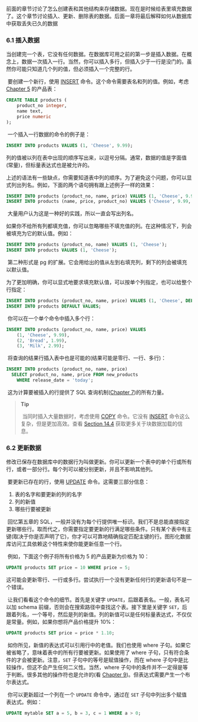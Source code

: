 

​		前面的章节讨论了怎么创建表和其他结构来存储数据。现在是时候给表里填充数据了。这个章节讨论插入、更新、删除表的数据。后面一章将最后解释如何从数据库中获取丢失已久的数据



### 6.1 插入数据

​		当创建完一个表，它没有任何数据。在数据库可用之前的第一步是插入数据。在概念上，数据一次插入一行。当然，你可以插入多行，但插入少于一行是没门的。虽然你可能只知道几个列的值，但必须插入一个完整的行。

​		要创建一个新行，使用 [INSERT](https://www.postgresql.org/docs/13/sql-insert.html) 命令。这个命令需要表名和列的值。例如，考虑 [Chapter 5](https://www.postgresql.org/docs/13/ddl.html) 的产品表：

```sql
CREATE TABLE products (
    product_no integer,
    name text,
    price numeric
);
```

​		一个插入一行数据的命令的例子是：

```sql
INSERT INTO products VALUES (1, 'Cheese', 9.99);
```

​		列的值被以列在表中出现的顺序写出来，以逗号分隔。通常，数据的值是字面值(常量)，但标量表达式也是被允许的。

​		上述的语法有一些缺点，你需要知道表中列的顺序。为了避免这个问题，你可以显式列出列名。例如，下面的两个语句拥有跟上述例子一样的效果：

```sql
INSERT INTO products (product_no, name, price) VALUES (1, 'Cheese', 9.99);
INSERT INTO products (name, price, product_no) VALUES ('Cheese', 9.99, 1);
```

​		大量用户认为这是一种好的实践，所以一直会写出列名。

​		如果你不给所有列都填充值，你可以忽略哪些不填充值的列。在这种情况下，列会被填充为它的默认值。例如：

```sql
INSERT INTO products (product_no, name) VALUES (1, 'Cheese');
INSERT INTO products VALUES (1, 'Cheese');
```

​		第二种形式是 pg 的扩展。它会用给出的值从左到右填充列，剩下的列会被填充以默认值。

​		为了更加明确，你可以显式地要求填充默认值，可以按单个列指定，也可以给整个行指定：

```sql
INSERT INTO products (product_no, name, price) VALUES (1, 'Cheese', DEFAULT);
INSERT INTO products DEFAULT VALUES;
```

​		你可以在一个单个命令中插入多个行：

```sql
INSERT INTO products (product_no, name, price) VALUES
    (1, 'Cheese', 9.99),
    (2, 'Bread', 1.99),
    (3, 'Milk', 2.99);
```

​		将查询的结果行插入表中也是可能的(结果可能是零行、一行、多行)：

```sql
INSERT INTO products (product_no, name, price)
  SELECT product_no, name, price FROM new_products
    WHERE release_date = 'today';
```

​		这为计算要被插入的行提供了 SQL 查询机制([Chapter 7](https://www.postgresql.org/docs/13/queries.html))的所有力量。

> **Tip**
>
> ​		当同时插入大量数据时，考虑使用 [COPY](https://www.postgresql.org/docs/13/sql-copy.html) 命令。它没有 [INSERT](https://www.postgresql.org/docs/13/sql-insert.html) 命令这么复杂，但是更加高效。查看 [Section 14.4](https://www.postgresql.org/docs/13/populate.html) 获取更多关于块数据加载的信息。



### 6.2 更新数据

​		修改已保存在数据库中的数据行为叫做更新。你可以更新一个表中的单个行或所有行，或者一部分行。每个列可以被分别更新，并且不影响其他列。

​		要更新已存在的行，使用 [UPDATE](https://www.postgresql.org/docs/13/sql-update.html) 命令。这需要三部分信息：

1. 表的名字和要更新的列的名字
2. 列的新值
3. 哪些行要被更新



​		回忆第五章的 SQL，一般并没有为每个行提供唯一标识。我们不是总能直接指定更新哪些行。取而代之，你需要指定要更新的行满足哪些条件。只有某个表中有主键(取决于你是否声明了它)，你才可以可靠地精确指定匹配主键的行。图形化数据库访问工具依赖这个特性来使你能更新任意一个行。

​		例如，下面这个例子将所有价格为 5 的产品更新为价格为 10：

```sql
UPDATE products SET price = 10 WHERE price = 5;
```

​		这可能会更新零行、一行或多行。尝试执行一个没有更新任何行的更新语句不是一个错误。

​		让我们看看这个命令的细节。首先是关键字 `UPDATE`，后跟着表名。一般，表名可以加 schema 前缀，否则会在搜索路径中查找这个表。接下里是关键字 `SET`，后跟着列名，一个等号，然后是列的新值。列的新值可以是任何标量表达式，不仅仅是常量。例如，如果你想将产品价格提升 10%：

```sql
UPDATE products SET price = price * 1.10;
```

​		如你所见，新值的表达式可以引用行中的老值。我们也使用 where 子句。如果它被省略了，意味着表中的所有行要被更新。如果使用了 where 子句，只有符合条件的才会被更新。注意，`SET` 子句中的等号是赋值操作，而在 where 子句中是比较操作，但这不会产生任何二义性。当然，where 子句中的条件并不一定得是等于判断。很多其他的操作符也是允许的(看 [Chapter 9](https://www.postgresql.org/docs/13/functions.html))。但表达式需要产生一个布尔表达式。

​		你可以更新超过一个列在一个 `UPDATE` 命令中，通过在 `SET` 子句中列出多个赋值表达式。例如：

```sql
UPDATE mytable SET a = 5, b = 3, c = 1 WHERE a > 0;
```


